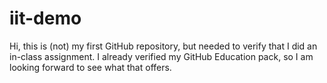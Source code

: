 # iit-demo

Hi, this is (not) my first GitHub repository, but needed to verify that I did an in-class assignment.
I already verified my GitHub Education pack, so I am looking forward to see what that offers.
